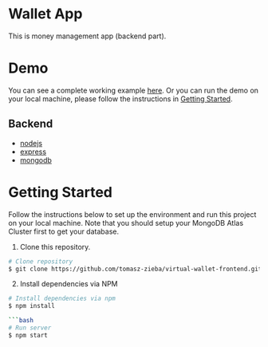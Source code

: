 # Wallet App

This is money management app (backend part).

# Demo

You can see a complete working example [here](https://virtual-wallet-12a21.firebaseapp.com/). Or you can run the demo on your local machine, please follow the instructions in [Getting Started](#getting-started).

## Backend

- [nodejs](https://nodejs.org/en/)
- [express](https://gulpjs.com/)
- [mongodb](https://webpack.js.org/concepts/)

# Getting Started

Follow the instructions below to set up the environment and run this project on your local machine. Note that you should setup your MongoDB Atlas Cluster first to get your database.

1. Clone this repository.

```bash
# Clone repository
$ git clone https://github.com/tomasz-zieba/virtual-wallet-frontend.git
```

2. Install dependencies via NPM 

```bash
# Install dependencies via npm
$ npm install

```bash
# Run server
$ npm start
```
